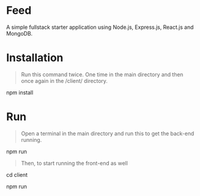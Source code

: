 # Feed
A simple fullstack starter application using Node.js, Express.js, React.js and MongoDB.

# Installation
> Run this command twice. One time in the main directory and then once again in the /client/ directory.

npm install

# Run
> Open a terminal in the main directory and run this to get the back-end running.

npm run

> Then, to start running the front-end as well

cd client

npm run

